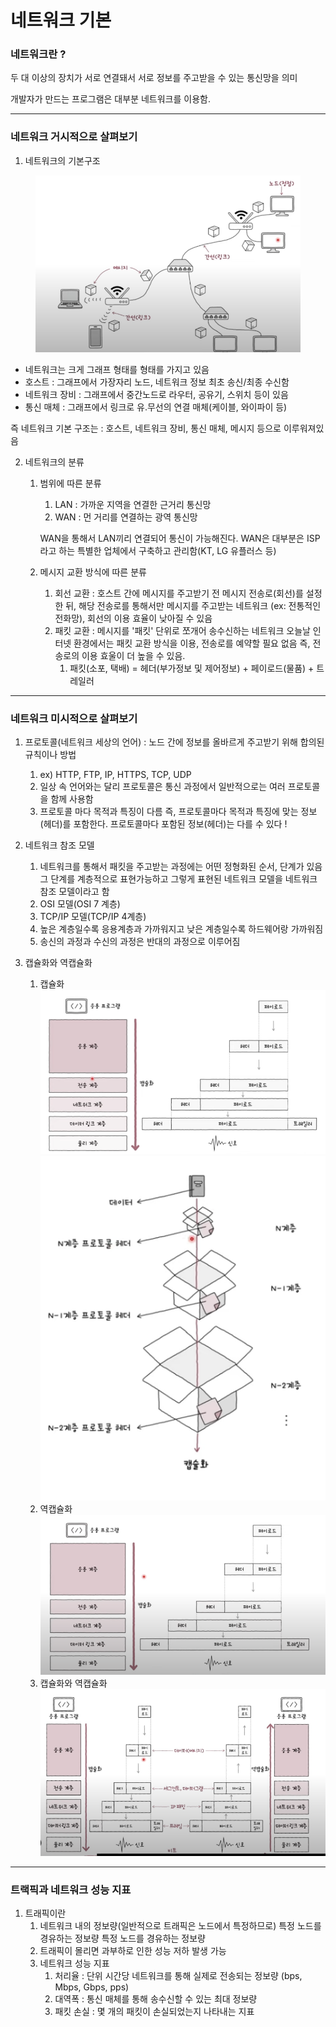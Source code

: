 # 네트워크 기본

### 네트워크란 ?&#x20;

두 대 이상의 장치가 서로 연결돼서 서로 정보를 주고받을 수 있는 통신망을 의미

개발자가 만드는 프로그램은 대부분 네트워크를 이용함.

***

### 네트워크 거시적으로 살펴보기

1. 네트워크의 기본구조

<figure><img src="../.gitbook/assets/image (2).png" alt=""><figcaption></figcaption></figure>

* 네트워크는 크게 그래프 형태를 형태를 가지고 있음
* 호스트 : 그래프에서 가장자리 노드, 네트워크 정보 최초 송신/최종 수신함
* 네트워크 장비 : 그래프에서 중간노드로 라우터, 공유기, 스위치 등이 있음&#x20;
* 통신 매체 : 그래프에서 링크로 유.무선의 연결 매체(케이블, 와이파이 등)

즉 네트워크 기본 구조는 : 호스트, 네트워크 장비, 통신 매체, 메시지 등으로 이루워져있음

2. 네트워크의 분류
   1.  범위에 따른 분류

       1. LAN : 가까운 지역을 연결한 근거리 통신망
       2. WAN : 먼 거리를 연결하는 광역 통신망&#x20;

       WAN을 통해서 LAN끼리 연결되어 통신이 가능해진다. WAN은 대부분은 ISP라고 하는 특별한 업체에서 구축하고 관리함(KT, LG 유플러스 등)
   2. 메시지 교환 방식에 따른 분류
      1. 회선 교환 : 호스트 간에 메시지를 주고받기 전 메시지 전송로(회선)를 설정한 뒤, 해당 전송로를 통해서만 메시지를 주고받는 네트워크 (ex: 전통적인 전화망), 회선의 이용 효율이 낮아질 수 있음
      2. 패킷 교환 : 메시지를 '패킷' 단위로 쪼개어 송수신하는 네트워크 오늘날 인터넷 환경에서는 패킷 교환 방식을 이용, 전송로를 예약할 필요 없음 즉, 전송로의 이용 효울이 더 높을 수 있음.
         1. 패킷(소포, 택배) = 헤더(부가정보 및 제어정보) + 페이로드(물품) + 트레일러

***

### 네트워크 미시적으로 살펴보기

1. 프로토콜(네트워크 세상의 언어) : 노드 간에 정보를 올바르게 주고받기 위해 합의된 규칙이나 방법&#x20;
   1. ex) HTTP, FTP, IP, HTTPS, TCP, UDP
   2. 일상 속 언어와는 달리 프로토콜은 통신 과정에서 일반적으로는 여러 프로토콜을 함께 사용함
   3. 프로토콜 마다 목적과 특징이 다름 즉, 프로토콜마다 목적과 특징에 맞는 정보(헤더)를 포함한다. 프로토콜마다 포함된 정보(헤더)는 다를 수 있다 !&#x20;
2. 네트워크 참조 모델
   1. 네트워크를 통해서 패킷을 주고받는 과정에는 어떤 정형화된 순서, 단계가 있음 그 단계를 계층적으로 표현가능하고 그렇게 표현된 네트워크 모델을 네트워크 참조 모델이라고 함
   2. OSI 모델(OSI 7 계층)
   3. TCP/IP 모델(TCP/IP 4계층)
   4. 높은 계층일수록 응용계층과 가까워지고 낮은 계층일수록 하드웨어랑 가까워짐
   5. 송신의 과정과 수신의 과정은 반대의 과정으로 이루어짐&#x20;
3.  캡슐화와 역캡슐화&#x20;

    1. 캡슐화  ![](<../.gitbook/assets/image (4).png>)![](<../.gitbook/assets/image (5).png>)
    2. 역캡슐화 ![](<../.gitbook/assets/image (6).png>)
    3. 캡슐화와 역캡슐화 ![](<../.gitbook/assets/image (9).png>)

    &#x20;

***

### 트랙픽과 네트워크 성능 지표

1. 트래픽이란
   1. 네트워크 내의 정보량(일반적으로 트래픽은 노드에서 특정하므로) 특정 노드를 경유하는 정보량 특정 노드를 경유하는 정보량
   2. 트래픽이 몰리면 과부하로 인한 성능 저하 발생 가능&#x20;
   3. 네트워크 성능 지표&#x20;
      1. 처리율 : 단위 시간당 네트워크를 통해 실제로 전송되는 정보량 (bps, Mbps, Gbps, pps) &#x20;
      2. 대역폭 : 통신 매체를 통해 송수신할 수 있는 최대 정보량
      3. 패킷 손실 : 몇 개의 패킷이 손실되었는지 나타내는 지표&#x20;




